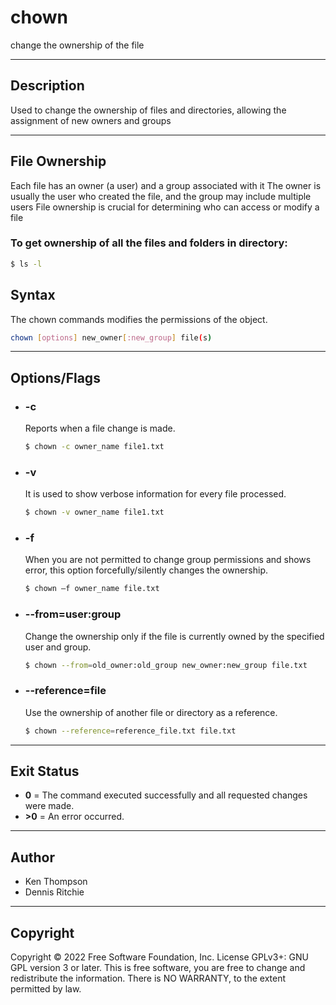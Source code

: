 # chown
change the ownership of the file

---


## Description
Used to change the ownership of files and directories, allowing the assignment of new owners and groups

---


## File Ownership
Each file has an owner (a user) and a group associated with it
The owner is usually the user who created the file, and the group may include multiple users 
File ownership is crucial for determining who can access or modify a file


### To get ownership of all the files and folders in directory:
```bash
$ ls -l
```

## Syntax

The chown commands modifies the permissions of the object.

```bash
chown [options] new_owner[:new_group] file(s)
```   
---


## Options/Flags
- ###  -c
    Reports when a file change is made. 
    ```bash
    $ chown -c owner_name file1.txt
    ```
- ###  -v
    It is used to show verbose information for every file processed. 
    ```bash
    $ chown -v owner_name file1.txt
    ```
- ###  -f
    When you are not permitted to change group permissions and shows error, this option forcefully/silently changes the ownership.
    ```bash
    $ chown –f owner_name file.txt
    ```
- ###  --from=user:group
    Change the ownership only if the file is currently owned by the specified user and group.
    ```bash
    $ chown --from=old_owner:old_group new_owner:new_group file.txt
    ```
- ###  --reference=file
    Use the ownership of another file or directory as a reference.
    ```bash
    $ chown --reference=reference_file.txt file.txt
    ```
---


## Exit Status
- **0** = The command executed successfully and all requested changes were made.
- **>0** = An error occurred.

---


## Author
- Ken Thompson                 
- Dennis Ritchie


---


## Copyright
Copyright © 2022 Free Software Foundation, Inc. License GPLv3+: GNU GPL version 3 or later.
This is free software, you are free to change and redistribute the information. There is NO WARRANTY, to the extent permitted by law.